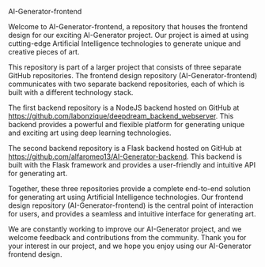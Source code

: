 AI-Generator-frontend

Welcome to AI-Generator-frontend, a repository that houses the frontend design for our exciting AI-Generator project. Our project is aimed at using cutting-edge Artificial Intelligence technologies to generate unique and creative pieces of art.

This repository is part of a larger project that consists of three separate GitHub repositories. The frontend design repository (AI-Generator-frontend) communicates with two separate backend repositories, each of which is built with a different technology stack.

The first backend repository is a NodeJS backend hosted on GitHub at https://github.com/labonzique/deepdream_backend_webserver. This backend provides a powerful and flexible platform for generating unique and exciting art using deep learning technologies.

The second backend repository is a Flask backend hosted on GitHub at https://github.com/alfaromeo13/AI-Generator-backend. This backend is built with the Flask framework and provides a user-friendly and intuitive API for generating art.

Together, these three repositories provide a complete end-to-end solution for generating art using Artificial Intelligence technologies. Our frontend design repository (AI-Generator-frontend) is the central point of interaction for users, and provides a seamless and intuitive interface for generating art.

We are constantly working to improve our AI-Generator project, and we welcome feedback and contributions from the community. Thank you for your interest in our project, and we hope you enjoy using our AI-Generator frontend design.
